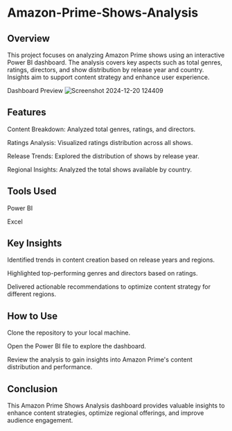 # Amazon-Prime-Shows-Analysis

## Overview
This project focuses on analyzing Amazon Prime shows using an interactive Power BI dashboard. The analysis covers key aspects such as total genres, ratings, directors, and show distribution by release year and country. Insights aim to support content strategy and enhance user experience.

Dashboard Preview
![Screenshot 2024-12-20 124409](https://github.com/user-attachments/assets/a10b74c5-1079-4c88-9db4-7051ea856502)

## Features
Content Breakdown: Analyzed total genres, ratings, and directors.

Ratings Analysis: Visualized ratings distribution across all shows.

Release Trends: Explored the distribution of shows by release year.

Regional Insights: Analyzed the total shows available by country.

## Tools Used
Power BI

Excel

## Key Insights

Identified trends in content creation based on release years and regions.

Highlighted top-performing genres and directors based on ratings.

Delivered actionable recommendations to optimize content strategy for different regions.

## How to Use
Clone the repository to your local machine.

Open the Power BI file to explore the dashboard.

Review the analysis to gain insights into Amazon Prime's content distribution and performance.

## Conclusion
This Amazon Prime Shows Analysis dashboard provides valuable insights to enhance content strategies, optimize regional offerings, and improve audience engagement.

